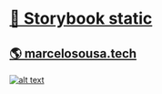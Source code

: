 # [🪩 Storybook static](http://mnsmarcelo-component-library.s3-website.us-east-2.amazonaws.com/) 

## [**🌎 marcelosousa.tech**](https://marcelosousa.tech/)

[![alt text](https://marcelosousa.tech/images/image-share-site.jpg "Marcelo Sousa")](https://marcelosousa.tech/)
